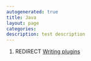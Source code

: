 ```yaml
---
autogenerated: true
title: Java
layout: page
categories: 
description: test description
---
```


1.  REDIRECT [Writing plugins](Writing_plugins)
